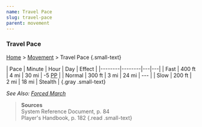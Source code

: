 ```yaml
---
name: Travel Pace
slug: travel-pace
parent: movement
---
```

### Travel Pace
[Home](dm-operations-center) > [Movement](movement) > Travel Pace {.small-text}

| Pace   | Minute | Hour | Day | Effect |
|--------|--------|---|---|
| Fast   | 400 ft | 4 mi | 30 mi | -5 [PP](perception) |
| Normal | 300 ft | 3 mi | 24 mi | --- |
| Slow   | 200 ft | 2 mi | 18 mi | Stealth |
{.gray .small-text}

*See Also: [Forced March](forced-march)*

> **Sources** <br/>
> System Reference Document, p. 84<br/>
> Player's Handbook, p. 182
{.read .small-text}